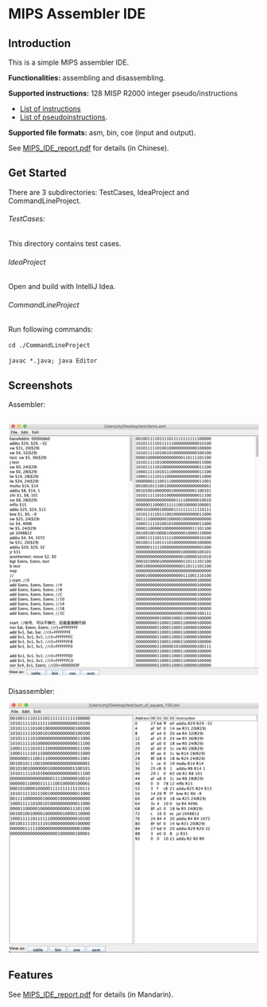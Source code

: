 # MIPS Assembler IDE

## Introduction

This is a simple MIPS assembler IDE.

**Functionalities:** assembling and disassembling.

**Supported instructions:** 128 MISP R2000 integer pseudo/instructions
* [List of instructions](https://github.com/ztyreg/JAssembler/blob/master/CommandLineProject/mips_int.csv)
* [List of pseudoinstructions](https://github.com/ztyreg/JAssembler/blob/master/CommandLineProject/mips_pseudo.csv).

**Supported file formats:** asm, bin, coe (input and output).

See [MIPS_IDE_report.pdf](./MIPS_IDE_report.pdf) for details (in Chinese).

## Get Started

There are 3 subdirectories: TestCases, IdeaProject and CommandLineProject.

###### TestCases:

This directory contains test cases.

###### IdeaProject

Open and build with IntelliJ Idea.

###### CommandLineProject

Run following commands:

`cd ./CommandLineProject`

`javac *.java; java Editor`

## Screenshots

Assembler:

## ![screenshot1](./screenshot1.png)

Disassembler:

![screenshot2](./screenshot2.png)

## Features

See [MIPS_IDE_report.pdf](./MIPS_IDE_report.pdf) for details (in Mandarin).





